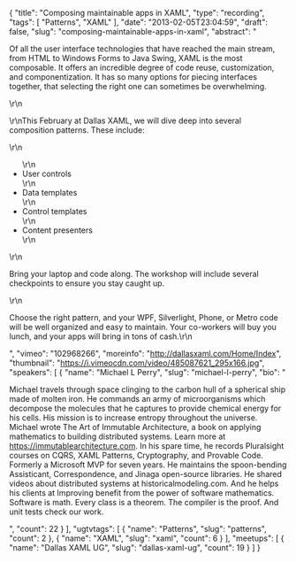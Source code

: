 {
  "title": "Composing maintainable apps in XAML",
  "type": "recording",
  "tags": [
    "Patterns",
    "XAML"
  ],
  "date": "2013-02-05T23:04:59",
  "draft": false,
  "slug": "composing-maintainable-apps-in-xaml",
  "abstract": "<p>Of all the user interface technologies that have reached the main stream, from HTML to Windows Forms to Java Swing, XAML is the most composable. It offers an incredible degree of code reuse, customization, and componentization. It has so many options for piecing interfaces together, that selecting the right one can sometimes be overwhelming.</p>\r\n<p>\r\nThis February at Dallas XAML, we will dive deep into several composition patterns. These include:</p>\r\n<ul>\r\n<li>User controls</li>\r\n<li>Data templates</li>\r\n<li>Control templates</li>\r\n<li>Content presenters</li>\r\n</ul>\r\n<p>Bring your laptop and code along. The workshop will include several checkpoints to ensure you stay caught up.</p>\r\n<p>Choose the right pattern, and your WPF, Silverlight, Phone, or Metro code will be well organized and easy to maintain. Your co-workers will buy you lunch, and your apps will bring in tons of cash.\r\n</p>",
  "vimeo": "102968266",
  "moreinfo": "http://dallasxaml.com/Home/Index",
  "thumbnail": "https://i.vimeocdn.com/video/485087621_295x166.jpg",
  "speakers": [
    {
      "name": "Michael L Perry",
      "slug": "michael-l-perry",
      "bio": "<p>Michael travels through space clinging to the carbon hull of a spherical ship made of molten iron. He commands an army of microorganisms which decompose the molecules that he captures to provide chemical energy for his cells. His mission is to increase entropy throughout the universe. Michael wrote The Art of Immutable Architecture, a book on applying mathematics to building distributed systems. Learn more at https://immutablearchitecture.com. In his spare time, he records Pluralsight courses on CQRS, XAML Patterns, Cryptography, and Provable Code. Formerly a Microsoft MVP for seven years. He maintains the spoon-bending Assisticant, Correspondence, and Jinaga open-source libraries. He shared videos about distributed systems at historicalmodeling.com. And he helps his clients at Improving benefit from the power of software mathematics. Software is math. Every class is a theorem. The compiler is the proof. And unit tests check our work.</p>",
      "count": 22
    }
  ],
  "ugtvtags": [
    {
      "name": "Patterns",
      "slug": "patterns",
      "count": 2
    },
    {
      "name": "XAML",
      "slug": "xaml",
      "count": 6
    }
  ],
  "meetups": [
    {
      "name": "Dallas XAML UG",
      "slug": "dallas-xaml-ug",
      "count": 19
    }
  ]
}